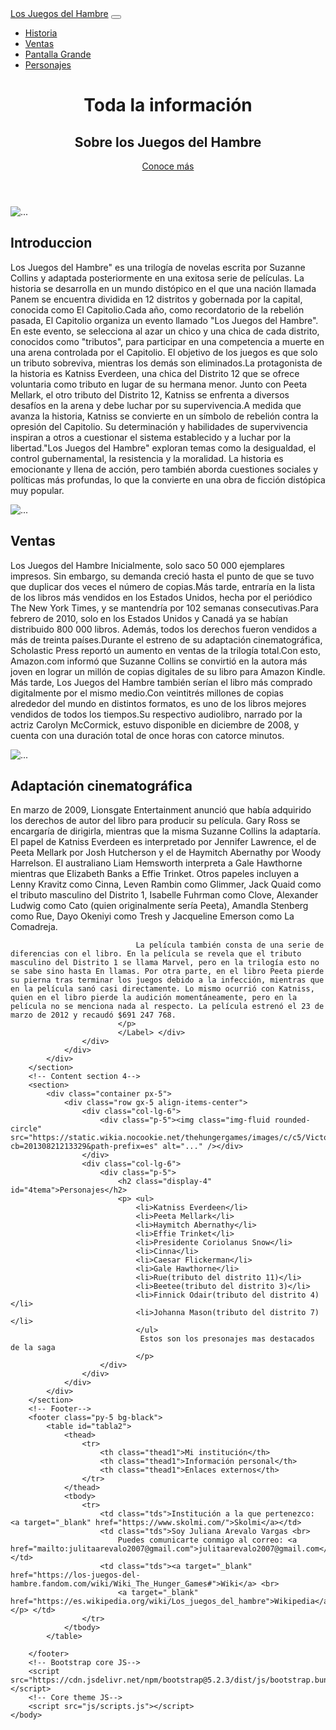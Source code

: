  <head>
        <meta charset="utf-8" />
        <meta name="viewport" content="width=device-width, initial-scale=1, shrink-to-fit=no" />
        <meta name="description" content="Los Juegos del Hambre" />
        <meta name="author" content="Juliana Arevalo" />
        <title>Los los Juegos del Hambre</title>
        <link rel="icon" type="image/x-icon" href="assets/favicon.ico" />
        <!-- Font Awesome icons (free version)-->
        <script src="https://use.fontawesome.com/releases/v6.3.0/js/all.js" crossorigin="anonymous"></script>
        <!-- Google fonts-->
        <link href="https://fonts.googleapis.com/css?family=Catamaran:100,200,300,400,500,600,700,800,900" rel="stylesheet" />
        <link href="https://fonts.googleapis.com/css?family=Lato:100,100i,300,300i,400,400i,700,700i,900,900i" rel="stylesheet" />
        <!-- Core theme CSS (includes Bootstrap)-->
        <link href="css/styles.css" rel="stylesheet" />
    </head>
    <body id="page-top">
        <!-- Navigation-->
        <nav class="navbar navbar-expand-lg navbar-dark navbar-custom fixed-top">
            <div class="container px-5">
                <a class="navbar-brand" href="#page-top">Los Juegos del Hambre</a>
                <button class="navbar-toggler" type="button" data-bs-toggle="collapse" data-bs-target="#navbarResponsive" aria-controls="navbarResponsive" aria-expanded="false" aria-label="Toggle navigation"><span class="navbar-toggler-icon"></span></button>
                <div class="collapse navbar-collapse" id="navbarResponsive">
                    <ul class="navbar-nav ms-auto">
                        <li class="nav-item"><a href="#1tema" class="nav-link">Historia</a></li>
                        <li class="nav-item"><a href="#2tema" class="nav-link">Ventas</a></li>
                        <li class="nav-item"><a href="#3tema" class="nav-link">Pantalla Grande</a></li>
                        <li class="nav-item"><a href="#4tema" class="nav-link">Personajes</a></li>
                    </ul>
                </div>
            </div>
        </nav>
        <!-- Header-->
        <header class="masthead text-center text-white">
            <div class="masthead-content">
                <div class="container px-5">
                    <h1 class="masthead-heading mb-0">Toda la información</h1>
                    <h2 class="masthead-subheading mb-0">Sobre los Juegos del Hambre</h2>
                    <a class="btn btn-primary btn-xl rounded-pill mt-5" href="#scroll">Conoce más</a>
                </div>
            </div>
            <div class="bg-circle-1 bg-circle"></div>
            <div class="bg-circle-2 bg-circle"></div>
            <div class="bg-circle-3 bg-circle"></div>
            <div class="bg-circle-4 bg-circle"></div>
        </header>
        <!-- Content section 1-->
        <section id="scroll">
            <div class="container px-5">
                <div class="row gx-5 align-items-center">
                    <div class="col-lg-6 order-lg-2">
                        <div class="p-5"><img class="" src="https://pics.filmaffinity.com/Los_juegos_del_hambre-634460284-large.jpg" alt="..." /></div>
                    </div>
                    <div class="col-lg-6 order-lg-1">
                        <div class="p-5">
                            <h2 class="display-4" id="1tema">Introduccion</h2>
                            <p> Los Juegos del Hambre" es una trilogía de novelas escrita por Suzanne Collins y adaptada posteriormente en una exitosa serie de películas. La historia se desarrolla en un mundo distópico en el que una nación llamada Panem se encuentra dividida en 12 distritos y gobernada por la capital, conocida como El Capitolio.Cada año, como recordatorio de la rebelión pasada, El Capitolio organiza un evento llamado "Los Juegos del Hambre". En este evento, se selecciona al azar un chico y una chica de cada distrito, conocidos como "tributos", para participar en una competencia a muerte en una arena controlada por el Capitolio. El objetivo de los juegos es que solo un tributo sobreviva, mientras los demás son eliminados.La protagonista de la historia es Katniss Everdeen, una chica del Distrito 12 que se ofrece voluntaria como tributo en lugar de su hermana menor. Junto con Peeta Mellark, el otro tributo del Distrito 12, Katniss se enfrenta a diversos desafíos en la arena y debe luchar por su supervivencia.A medida que avanza la historia, Katniss se convierte en un símbolo de rebelión contra la opresión del Capitolio. Su determinación y habilidades de supervivencia inspiran a otros a cuestionar el sistema establecido y a luchar por la libertad."Los Juegos del Hambre" exploran temas como la desigualdad, el control gubernamental, la resistencia y la moralidad. La historia es emocionante y llena de acción, pero también aborda cuestiones sociales y políticas más profundas, lo que la convierte en una obra de ficción distópica muy popular.
                            </p>
                        </div>
                    </div>
                </div>
            </div>
        </section>
        <!-- Content section 2-->
        <section>
            <div class="container px-5">
                <div class="row gx-5 align-items-center">
                    <div class="col-lg-6">
                        <div class="p-5"><img class="img-fluid rounded-circle" id="2-image" src="https://infoliteraria.com/wp-content/uploads/2021/11/F69-1024x535.jpg" alt="..." /></div>
                    </div>
                    <div class="col-lg-6">
                        <div class="p-5">
                            <h2 class="display-4" id="2tema">Ventas</h2>
                            <p> Los Juegos del Hambre Inicialmente, solo saco 50 000 ejemplares impresos. Sin embargo, su demanda creció hasta el punto de que se tuvo que duplicar dos veces el número de copias.Más tarde, entraría en la lista de los libros más vendidos en los Estados Unidos, hecha por el periódico The New York Times, y se mantendría por 102 semanas consecutivas.Para febrero de 2010, solo en los Estados Unidos y Canadá ya se habían distribuido 800 000 libros. 
                                Además, todos los derechos fueron vendidos a más de treinta países.Durante el estreno de su adaptación cinematográfica, Scholastic Press reportó un aumento en ventas de la trilogía total.Con esto, Amazon.com informó que Suzanne Collins se convirtió en la autora más joven en lograr un millón de copias digitales de su libro para Amazon Kindle.
                                 Más tarde, Los Juegos del Hambre también serían el libro más comprado digitalmente por el mismo medio.Con veintitrés millones de copias alrededor del mundo en distintos formatos, es uno de los libros mejores vendidos de todos los tiempos.Su respectivo audiolibro, narrado por la actriz Carolyn McCormick, estuvo disponible en diciembre de 2008, y cuenta con una duración total de once horas con catorce minutos.
                                </p>
                        </div>
                    </div>
                </div>
            </div>
        </section>
        <!-- Content section 3-->
        <section>
            <div class="container px-5">
                <div class="row gx-5 align-items-center">
                    <div class="col-lg-6 order-lg-2">
                        <div class="p-5"><img class="img-fluid rounded-circle" src="https://encrypted-tbn0.gstatic.com/images?q=tbn:ANd9GcSEgtykONNRdF4tmKq0A0HgUvd5NKgwjrC6Mg&usqp=CAU" alt="..." /></div>
                    </div>
                    <div class="col-lg-6 order-lg-1">
                        <div class="p-5">
                            <h2 class="display-4" id="3tema">Adaptación cinematográfica</h2>
                            <p>
                                En marzo de 2009, Lionsgate Entertainment anunció que había adquirido los derechos de autor del libro para producir su película. Gary Ross se encargaría de dirigirla, mientras que la misma Suzanne Collins la adaptaría. El papel de Katniss Everdeen es interpretado por Jennifer Lawrence, el de Peeta Mellark por Josh Hutcherson y el de Haymitch Abernathy por Woody Harrelson. El australiano Liam Hemsworth interpreta a Gale Hawthorne mientras que Elizabeth Banks a Effie Trinket. Otros papeles incluyen a Lenny Kravitz como Cinna, Leven Rambin como Glimmer, Jack Quaid como el tributo masculino del Distrito 1, Isabelle Fuhrman como Clove, Alexander Ludwig como Cato (quien originalmente sería Peeta), Amandla Stenberg como Rue, Dayo Okeniyi como Tresh y Jacqueline Emerson como La Comadreja.

                                La película también consta de una serie de diferencias con el libro. En la película se revela que el tributo masculino del Distrito 1 se llama Marvel, pero en la trilogía esto no se sabe sino hasta En llamas. Por otra parte, en el libro Peeta pierde su pierna tras terminar los juegos debido a la infección, mientras que en la película sanó casi directamente. Lo mismo ocurrió con Katniss, quien en el libro pierde la audición momentáneamente, pero en la película no se menciona nada al respecto. La película estrenó el 23 de marzo de 2012 y recaudó $691 247 768.
                            </p>  
                            </Label> </div>
                    </div>
                </div>
            </div>
        </section>
        <!-- Content section 4-->
        <section>
            <div class="container px-5">
                <div class="row gx-5 align-items-center">
                    <div class="col-lg-6">
                        <div class="p-5"><img class="img-fluid rounded-circle" src="https://static.wikia.nocookie.net/thehungergames/images/c/c5/Victors_Revealed.jpg/revision/latest?cb=20130821213329&path-prefix=es" alt="..." /></div>
                    </div>
                    <div class="col-lg-6">
                        <div class="p-5">
                            <h2 class="display-4" id="4tema">Personajes</h2>
                            <p> <ul>
                                <li>Katniss Everdeen</li>
                                <li>Peeta Mellark</li>
                                <li>Haymitch Abernathy</li>
                                <li>Effie Trinket</li>
                                <li>Presidente Coriolanus Snow</li>
                                <li>Cinna</li>
                                <li>Caesar Flickerman</li>
                                <li>Gale Hawthorne</li>
                                <li>Rue(tributo del distrito 11)</li>
                                <li>Beetee(tributo del distrito 3)</li>
                                <li>Finnick Odair(tributo del distrito 4)</li>
                                <li>Johanna Mason(tributo del distrito 7)</li>
                                </ul>
                                 Estos son los presonajes mas destacados de la saga
                                </p>
                        </div>
                    </div>
                </div>
            </div>
        </section>
        <!-- Footer-->
        <footer class="py-5 bg-black">
            <table id="tabla2">
                <thead>
                    <tr>
                        <th class="thead1">Mi institución</th>
                        <th class="thead1">Información personal</th>
                        <th class="thead1">Enlaces externos</th>
                    </tr>
                </thead>
                <tbody>
                    <tr>
                        <td class="tds">Institución a la que pertenezco: <a target="_blank" href="https://www.skolmi.com/">Skolmi</a></td>
                        <td class="tds">Soy Juliana Arevalo Vargas <br>
                            Puedes comunicarte conmigo al correo: <a href="mailto:julitaarevalo2007@gmail.com">julitaarevalo2007@gmail.com</a> </td>
                        <td class="tds"><a target="_blank" href="https://los-juegos-del-hambre.fandom.com/wiki/Wiki_The_Hunger_Games#">Wiki</a> <br>
                            <a target="_blank" href="https://es.wikipedia.org/wiki/Los_juegos_del_hambre">Wikipedia</a></p> </td>
                    </tr>
                </tbody>
            </table>
            
        </footer>
        <!-- Bootstrap core JS-->
        <script src="https://cdn.jsdelivr.net/npm/bootstrap@5.2.3/dist/js/bootstrap.bundle.min.js"></script>
        <!-- Core theme JS-->
        <script src="js/scripts.js"></script>
    </body>
</html>
